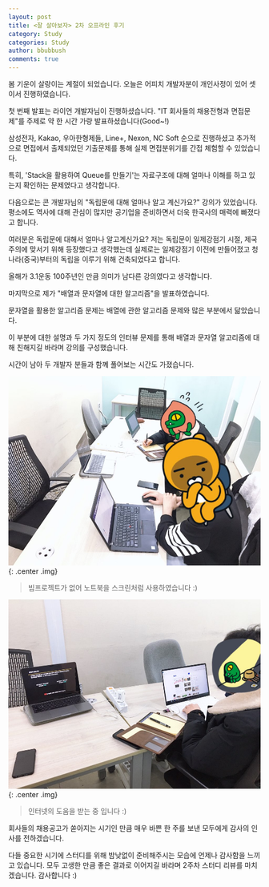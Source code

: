 ```yaml
---
layout: post
title: <잘 살아보자> 2차 오프라인 후기
category: Study
categories: Study
author: bbubbush
comments: true
---
```


봄 기운이 살랑이는 계절이 되었습니다. 오늘은 어피치 개발자분이 개인사정이 있어 셋이서 진행하였습니다.

첫 번째 발표는 라이언 개발자님이 진행하셨습니다. "IT 회사들의 채용전형과 면접문제"를 주제로 약 한 시간 가량 발표하셨습니다(Good~!)

삼성전자, Kakao, 우아한형제들, Line+, Nexon, NC Soft 순으로 진행하셨고 추가적으로 면접에서 출제되었던 기출문제를 통해 실제 면접분위기를 간접 체험할 수 있었습니다.

특히, 'Stack을 활용하여 Queue를 만들기'는 자료구조에 대해 얼마나 이해를 하고 있는지 확인하는 문제였다고 생각합니다.

다음으로는 콘 개발자님의 "독립문에 대해 얼마나 알고 계신가요?" 강의가 있었습니다. 평소에도 역사에 대해 관심이 많지만 공기업을 준비하면서 더욱 한국사의 매력에 빠졌다고 합니다.

여러분은 독립문에 대해서 얼마나 알고계신가요?
저는 독립문이 일제강점기 시절, 제국주의에 맞서기 위해 등장했다고 생각했는데 실제로는 일제강점기 이전에 만들어졌고 청나라(중국)부터의 독립을 이루기 위해 건축되었다고 합니다.

올해가 3.1운동 100주년인 만큼 의미가 남다른 강의였다고 생각합니다.

마지막으로 제가 "배열과 문자열에 대한 알고리즘"을 발표하였습니다.

문자열을 활용한 알고리즘 문제는 배열에 관한 알고리즘 문제와 많은 부분에서 닮았습니다.

이 부분에 대한 설명과 두 가지 정도의 인터뷰 문제를 통해 배열과 문자열 알고리즘에 대해 친해지길 바라며 강의를 구성했습니다.

시간이 남아 두 개발자 분들과 함꼐 풀어보는 시간도 가졌습니다.

![간단한 알고리즘을 풀고있네요](/assets/img/study/2019-03-17_Study1.jpeg){: .center .img}
>빔프로젝트가 없어 노트북을 스크린처럼 사용하였습니다 :)

![문제해결을 위해 검색을 하는 콘개발자님](/assets/img/study/2019-03-17_Study2.jpeg){: .center .img}
>인터넷의 도움을 받는 중 입니다 :)

회사들의 채용공고가 쏟아지는 시기인 만큼 매우 바쁜 한 주를 보낸 모두에게 감사의 인사를 전하겠습니다.

다들 중요한 시기에 스터디를 위해 밤낮없이 준비해주시는 모습에 언제나 감사함을 느끼고 있습니다.  모두 고생한 만큼 좋은 결과로 이어지길 바라며 2주차 스터디 리뷰를 마치겠습니다. 감사합니다 :)